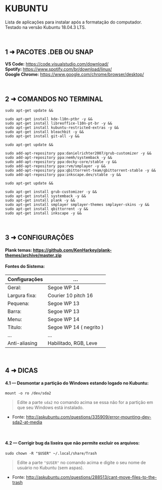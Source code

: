 # KUBUNTU

Lista de aplicações para instalar após a formatação do computador. Testado na versão Kubuntu 18.04.3 LTS.

<br/>

## 1 ➜ PACOTES .DEB OU SNAP
**VS Code:** https://code.visualstudio.com/download/ <br/> 
**Spotify:** https://www.spotify.com/br/download/linux/ <br/>
**Google Chrome:** https://www.google.com/chrome/browser/desktop/

<br/>

## 2 ➜ COMANDOS NO TERMINAL
	sudo apt-get update && 

	sudo apt-get install kde-l10n-ptbr -y && 
	sudo apt-get install libreoffice-l10n-pt-br -y && 
	sudo apt-get install kubuntu-restricted-extras -y && 
	sudo apt-get install bleachbit -y && 
	sudo apt-get install git-all -y && 

	sudo apt-get update && 

	sudo add-apt-repository ppa:danielrichter2007/grub-customizer -y && 
	sudo add-apt-repository ppa:nemh/systemback -y && 
	sudo add-apt-repository ppa:docky-core/stable -y && 
	sudo add-apt-repository ppa:rvm/smplayer -y && 
	sudo add-apt-repository ppa:qbittorrent-team/qbittorrent-stable -y && 
	sudo add-apt-repository ppa:inkscape.dev/stable -y && 

	sudo apt-get update && 

	sudo apt-get install grub-customizer -y && 
	sudo apt-get install systemback -y && 
	sudo apt-get install plank -y && 
	sudo apt-get install smplayer smplayer-themes smplayer-skins -y && 
	sudo apt-get install qbittorrent -y && 
	sudo apt-get install inkscape -y && 

<br/>

## 3 ➜ CONFIGURAÇÕES
#### Plank temas: https://github.com/KenHarkey/plank-themes/archive/master.zip

#### Fontes do Sistema:
|  Configurações   |             …             |
|       ---        |            ---            |
|  Geral:          |  Segoe WP 14              |
|  Largura fixa:   |  Courier 10 pitch 16      |
|  Pequena:        |  Segoe WP 13              |
|  Barra:          |  Segoe WP 13              |
|  Menu:           |  Segoe WP 14              |
|  Título:         |  Segoe WP 14 ( negrito )  |
|        …         |             …             |
|  Anti-aliasing   | Habilitado, RGB, Leve     |

<br/>

## 4 ➜ DICAS

#### 4.1 — Desmontar a partição do Windows estando logado no Kubuntu:
	mount -o ro /dev/sda2
> Edite a parte `sda2` no comando acima se essa não for a partição em que seu Windows está instalado.
- Fonte: http://askubuntu.com/questions/335909/error-mounting-dev-sda2-at-media

<br/>

#### 4.2 — Corrigir bug da lixeira que não permite excluir os arquivos:
	sudo chown -R "$USER" ~/.local/share/Trash
> Edite a parte `"$USER"` no comando acima e digite o seu nome de usuário no Kubuntu (sem aspas).
- Fonte: http://askubuntu.com/questions/288513/cant-move-files-to-the-trash
